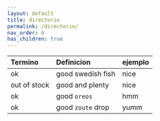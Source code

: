 ```yaml
---
layout: default
title: directorio
permalink: /directorio/
nav_order: 6
has_children: true
---
```


| Termino    | Definicion         | ejemplo |
|:-------------|:------------------|:------|
| ok           | good swedish fish | nice  |
| out of stock | good and plenty   | nice  |
| ok           | good `oreos`      | hmm   |
| ok           | good `zoute` drop | yumm  |